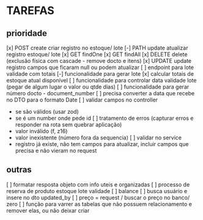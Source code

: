 # TAREFAS

## prioridade
[x] POST create criar registro no estoque/ lote
[-] PATH update atualizar registro estoque/ lote
[x] GET findOne
[x] GET findAll
[x] DELETE delete (exclusão física com cascade - remove docto e itens)
[x] UPDATE update registro campos que ficaram null ou podem atualizar
[ ] endpoint para lote validade com totais
[-] funcionalidade para gerar lote
[x] calcular totais de estoque atual disponível
[ ] funcionalidade para controlar data validade lote  (pegar de algum lugar o valor ou qtde dias)
[ ] funcionalidade para gerar número docto - document_number
[ ] precisa converter a data que recebe no DTO para o formato Date
[ ] validar campos no controller
- se são válidos (usar zod)
- se é um number onde pede id
[ ] tratamento de erros (capturar erros e responder na rota sem quebrar aplicação)
- valor inválido (f, z16)
- valor inexistente (número fora da sequencia)
[ ] validar no service
- registro já existe, não tem campos para atualizar, incluir campos que precisa e não vieram no request


## outras
[ ] formatar resposta objeto com info uteis e organizadas
[ ] processo de reserva de produto estoque lote validade
[ ] balance 
[ ] busca usuário e insere no dto updated_by
[ ] preço = request / buscar o preço no banco/ zero
[ ] função para varrer as tabelas que não possuem relacionamento e remover elas, ou não deixar criar
